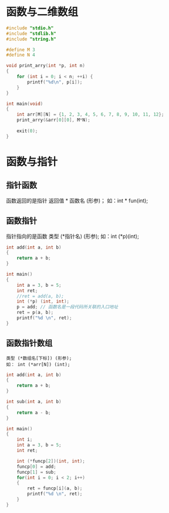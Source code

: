 # 函数与二维数组
```c
#include "stdio.h"
#include "stdlib.h"
#include "string.h"

#define M 3
#define N 4

void print_arry(int *p, int n)
{
    for (int i = 0; i < n; ++i) {
        printf("%d\n", p[i]);
    }
}

int main(void)
{
    int arr[M][N] = {1, 2, 3, 4, 5, 6, 7, 8, 9, 10, 11, 12};
    print_arry(&arr[0][0], M*N);
    
    exit(0);
}
```

# 函数与指针
## 指针函数
函数返回的是指针
    返回值 * 函数名 (形参)；
    如：int * fun(int);
## 函数指针
指针指向的是函数
    类型 (*指针名) (形参);
    如：int (*p)(int);
```c
int add(int a, int b)
{
    return a + b;
}

int main()
{
    int a = 3, b = 5;
    int ret;
    //ret = add(a, b);
    int (*p) (int, int);
    p = add; // 函数名是一段代码所关联的入口地址
    ret = p(a, b);
    printf("%d \n", ret);
}
```
## 函数指针数组

    类型 (*数组名[下标]) (形参);
    如： int (*arr[N]) (int);

```c
int add(int a, int b)
{
    return a + b;
}

int sub(int a, int b)
{
    return a - b;
}

int main()
{
    int i;
    int a = 3, b = 5;
    int ret;

    int (*funcp[2])(int, int);
    funcp[0] = add;
    funcp[1] = sub;
    for(int i = 0; i < 2; i++)
    {
        ret = funcp[i](a, b);
        printf("%d \n", ret);
    }
}
```

